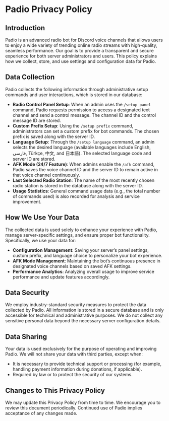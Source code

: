 # Padio Privacy Policy

## Introduction
Padio is an advanced radio bot for Discord voice channels that allows users to enjoy a wide variety of trending online radio streams with high-quality, seamless performance. Our goal is to provide a transparent and secure experience for both server administrators and users. This policy explains how we collect, store, and use settings and configuration data for Padio.

## Data Collection
Padio collects the following information through administrative setup commands and user interactions, which is stored in our database:

- **Radio Control Panel Setup**: When an admin uses the `/setup panel` command, Padio requests permission to access a designated text channel and send a control message. The channel ID and the control message ID are stored.
- **Custom Prefix Setup**: Using the `/setup prefix` command, administrators can set a custom prefix for bot commands. The chosen prefix is saved along with the server ID.
- **Language Setup**: Through the `/setup language` command, an admin selects the desired language (available languages include English, فارسی, Türkçe, 中文, and 日本語). The selected language code and server ID are stored.
- **AFK Mode (24/7 Feature)**: When admins enable the `/afk` command, Padio saves the voice channel ID and the server ID to remain active in that voice channel continuously.
- **Last Selected Radio Station**: The name of the most recently chosen radio station is stored in the database along with the server ID.
- **Usage Statistics**: General command usage data (e.g., the total number of commands used) is also recorded for analysis and service improvement.

## How We Use Your Data
The collected data is used solely to enhance your experience with Padio, manage server-specific settings, and ensure proper bot functionality. Specifically, we use your data for:
- **Configuration Management**: Saving your server’s panel settings, custom prefix, and language choice to personalize your bot experience.
- **AFK Mode Management**: Maintaining the bot’s continuous presence in designated voice channels based on saved AFK settings.
- **Performance Analytics**: Analyzing overall usage to improve service performance and update features accordingly.

## Data Security
We employ industry-standard security measures to protect the data collected by Padio. All information is stored in a secure database and is only accessible for technical and administrative purposes. We do not collect any sensitive personal data beyond the necessary server configuration details.

## Data Sharing
Your data is used exclusively for the purpose of operating and improving Padio. We will not share your data with third parties, except when:
- It is necessary to provide technical support or processing (for example, handling payment information during donations, if applicable).
- Required by law or to protect the security of our systems.

## Changes to This Privacy Policy
We may update this Privacy Policy from time to time. We encourage you to review this document periodically. Continued use of Padio implies acceptance of any changes made.
